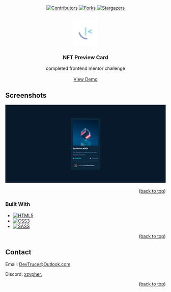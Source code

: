 <a id="readme-top"></a>

<div align="center">

[![Contributors][contributors-icon]][contributors-link]
[![Forks][forks-icon]][forks-link]
[![Stargazers][stars-icon]][stars-link]

</div>

<!-- PROJECT LOGO -->
<br />
<div align="center">
  <a href="https://github.com/DevTruce/nft-preview-card">
    <img src="src/imgs/favicon-32x32.png" alt="Logo" width="80" height="80">
  </a>

<h3 align="center">NFT Preview Card</h3>

  <p align="center">
    completed frontend mentor challenge 
    <br />
    <br />
    <a href="https://devtruce.github.io/nft-preview-card/" target="_blank">View Demo</a>
  </p>
</div>

<!-- ABOUT THE PROJECT -->

## Screenshots

[![Product Name Screen Shot][product-screenshot]](product-link)

<p align="right">(<a href="#readme-top">back to top</a>)</p>

### Built With

- [![HTML5][html5-icon]][html5-link]
- [![CSS3][css3-icon]][css3-link]
- [![SASS][sass-icon]][sass-link]

<p align="right">(<a href="#readme-top">back to top</a>)</p>

<!-- CONTACT -->

## Contact

Email: [DevTruce@Outlook.com]()

Discord: [xzypher.]()

<p align="right">(<a href="#readme-top">back to top</a>)</p>

<!-- #### MARKDOWN LINKS & IMAGES #### -->

<!-- ## GitHub ##-->
<!-- links -->

[contributors-link]: https://github.com/DevTruce/nft-preview-card/graphs/contributors
[forks-link]: https://github.com/DevTruce/nft-preview-card/network/members
[stars-link]: https://github.com/DevTruce/nft-preview-card/stargazers

<!-- icons -->

[contributors-icon]: https://img.shields.io/github/contributors/DevTruce/nft-preview-card.svg?style=for-the-badge
[forks-icon]: https://img.shields.io/github/forks/DevTruce/nft-preview-card.svg?style=for-the-badge
[stars-icon]: https://img.shields.io/github/stars/DevTruce/nft-preview-card.svg?style=for-the-badge

<!-- ## Project ## -->

[product-screenshot]: src/imgs/project-view.png
[product-link]: https://devtruce.github.io/nft-preview-card/

<!-- ## Tech & Tools ## -->
<!-- links -->

[html5-link]: https://html-icon/
[css3-link]: https://css3-icon/
[sass-link]: https://sass-lang.com/

<!-- icons -->

[html5-icon]: https://img.shields.io/badge/HTML5-orange?style=for-the-badge&logo=html5&logoColor=white
[css3-icon]: https://img.shields.io/badge/CSS3-blue?style=for-the-badge&logo=CSS3&logoColor=white
[sass-icon]: https://img.shields.io/badge/SASS-AA77FF?style=for-the-badge&logo=SASS&logoColor=white
